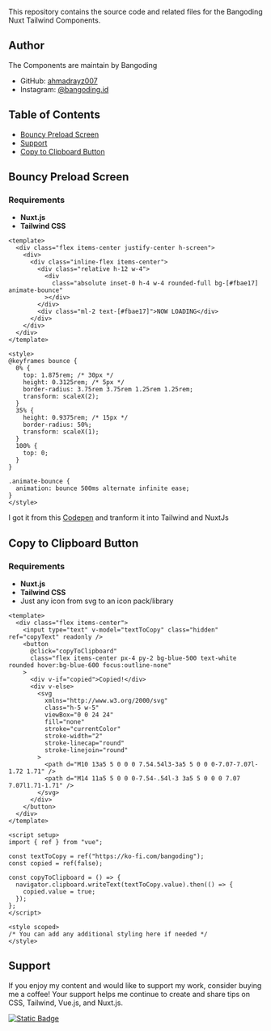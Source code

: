 This repository contains the source code and related files for the Bangoding Nuxt Tailwind Components.

## Author

The Components are maintain by Bangoding

- GitHub: [ahmadrayz007](https://github.com/ahmadrayz007)
- Instagram: [@bangoding.id](https://www.instagram.com/bangoding.id/)

## Table of Contents

- [Bouncy Preload Screen](#bouncy-preload-screen)
- [Support](#support)
- [Copy to Clipboard Button](#copy-to-clipboard-button)

## Bouncy Preload Screen
### Requirements

- **Nuxt.js**
- **Tailwind CSS**

```
<template>
  <div class="flex items-center justify-center h-screen">
    <div>
      <div class="inline-flex items-center">
        <div class="relative h-12 w-4">
          <div
            class="absolute inset-0 h-4 w-4 rounded-full bg-[#fbae17] animate-bounce"
          ></div>
        </div>
        <div class="ml-2 text-[#fbae17]">NOW LOADING</div>
      </div>
    </div>
  </div>
</template>

<style>
@keyframes bounce {
  0% {
    top: 1.875rem; /* 30px */
    height: 0.3125rem; /* 5px */
    border-radius: 3.75rem 3.75rem 1.25rem 1.25rem;
    transform: scaleX(2);
  }
  35% {
    height: 0.9375rem; /* 15px */
    border-radius: 50%;
    transform: scaleX(1);
  }
  100% {
    top: 0;
  }
}

.animate-bounce {
  animation: bounce 500ms alternate infinite ease;
}
</style>
```
I got it from this [Codepen](https://codepen.io/wabeshew/pen/XdbBdM) and tranform it into Tailwind and NuxtJs

## Copy to Clipboard Button
### Requirements

- **Nuxt.js**
- **Tailwind CSS**
- Just any icon from svg to an icon pack/library
```
<template>
  <div class="flex items-center">
    <input type="text" v-model="textToCopy" class="hidden" ref="copyText" readonly />
    <button
      @click="copyToClipboard"
      class="flex items-center px-4 py-2 bg-blue-500 text-white rounded hover:bg-blue-600 focus:outline-none"
    >
      <div v-if="copied">Copied!</div>
      <div v-else>
        <svg
          xmlns="http://www.w3.org/2000/svg"
          class="h-5 w-5"
          viewBox="0 0 24 24"
          fill="none"
          stroke="currentColor"
          stroke-width="2"
          stroke-linecap="round"
          stroke-linejoin="round"
        >
          <path d="M10 13a5 5 0 0 0 7.54.54l3-3a5 5 0 0 0-7.07-7.07l-1.72 1.71" />
          <path d="M14 11a5 5 0 0 0-7.54-.54l-3 3a5 5 0 0 0 7.07 7.07l1.71-1.71" />
        </svg>
      </div>
    </button>
  </div>
</template>

<script setup>
import { ref } from "vue";

const textToCopy = ref("https://ko-fi.com/bangoding");
const copied = ref(false);

const copyToClipboard = () => {
  navigator.clipboard.writeText(textToCopy.value).then(() => {
    copied.value = true;
  });
};
</script>

<style scoped>
/* You can add any additional styling here if needed */
</style>
```


## Support
If you enjoy my content and would like to support my work, consider buying me a coffee! Your support helps me continue to create and share tips on CSS, Tailwind, Vue.js, and Nuxt.js.

[![Static Badge](https://img.shields.io/badge/Buy%20me%20a%20Ko--fi-FF5E5B?style=for-the-badge&logo=ko-fi&logoColor=white)](https://ko-fi.com/bangoding)
